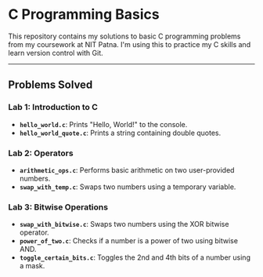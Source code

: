 # C Programming Basics

This repository contains my solutions to basic C programming problems from my coursework at NIT Patna. I'm using this to practice my C skills and learn version control with Git.

---

## Problems Solved

### Lab 1: Introduction to C
* **`hello_world.c`**: Prints "Hello, World!" to the console.
* **`hello_world_quote.c`**: Prints a string containing double quotes.

### Lab 2: Operators
* **`arithmetic_ops.c`**: Performs basic arithmetic on two user-provided numbers.
* **`swap_with_temp.c`**: Swaps two numbers using a temporary variable.

### Lab 3: Bitwise Operations
* **`swap_with_bitwise.c`**: Swaps two numbers using the XOR bitwise operator.
* **`power_of_two.c`**: Checks if a number is a power of two using bitwise AND.
* **`toggle_certain_bits.c`**: Toggles the 2nd and 4th bits of a number using a mask.
